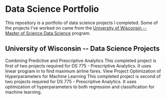 # Data Science Portfolio

This repository is a portfolio of data science projects I completed.  Some of the projects I've worked on came from the [University of Wisconsin  -- Master of Science Data Science](https://datasciencedegree.wisconsin.edu/) program.


## University of Wisconsin -- Data Science Projects
Combining Predictive and Prescriptive Analytics
This completed project is first of two projects required for DS 775 - Prescriptive Analytics. It uses linear program in to find maximum airline fares.
View Project
Optimization of Hyperparameters for Machine Learning
This completed project is second of two projects required for DS 775 - Prescriptive Analytics. It uses optimization of hyperparameters to both regression and classification for machine learning.

